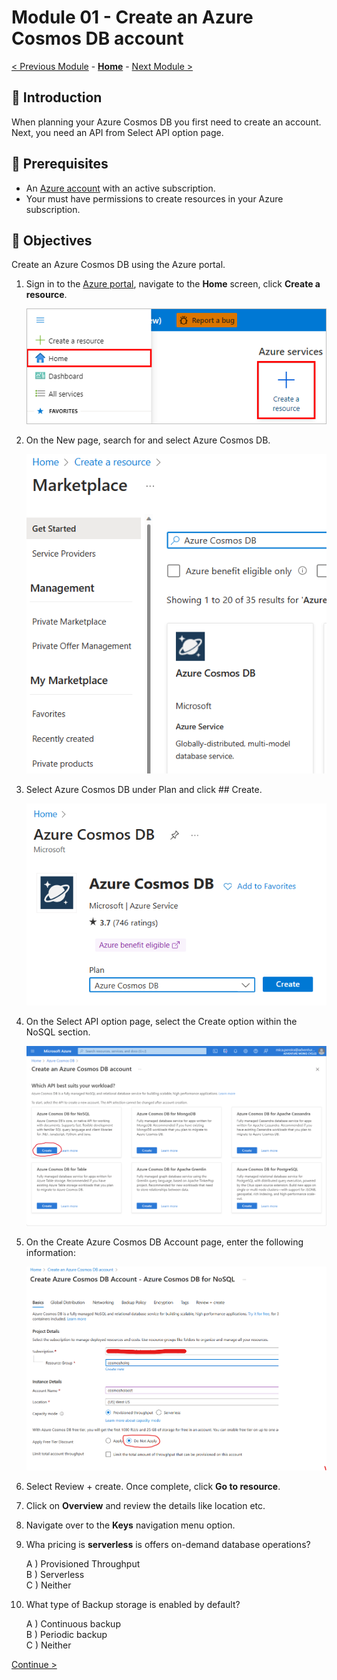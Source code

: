 # Module 01 - Create an Azure Cosmos DB account

[< Previous Module](../modules/README.md) - **[Home](../README.md)** - [Next Module >](../modules/module02a.md)

## :loudspeaker: Introduction

When planning your Azure Cosmos DB you first need to create an account. Next, you need an API from Select API option page.

## :thinking: Prerequisites

* An [Azure account](https://azure.microsoft.com/free/) with an active subscription.
* Your must have permissions to create resources in your Azure subscription.

## :dart: Objectives

Create an Azure Cosmos DB using the Azure portal.

1. Sign in to the [Azure portal](https://portal.azure.com), navigate to the **Home** screen, click **Create a resource**.

    ![Create a Resource](../images/module01/01.01-create-resource.png)  

2. On the New page, search for and select Azure Cosmos DB.

    ![Create Cosmos DB Resource](../images/module01/CreateCosmosAcct.png)

3. Select Azure Cosmos DB under Plan and click ## Create.  
    
    ![Create Cosmos DB Resource](../images/module01/CreateCosmosAcctPlan.png)
    

4. On the Select API option page, select the Create option within the NoSQL section.

    ![SelectAPI](../images/module01/choose-api.png)

5. On the Create Azure Cosmos DB Account page, enter the following information:

    ![Create Cosmos DB Account](../images/module01/CosmosAcctDetails.png)

6. Select Review + create. Once complete, click **Go to resource**.

7. Click on **Overview** and review the details like location etc.

8.  Navigate over to the **Keys** navigation menu option.

1. Wha pricing is **serverless** is offers on-demand database operations?

    A ) Provisioned Throughput  
    B ) Serverless   
    C ) Neither

2. What type of Backup storage is enabled by default?

    A ) Continuous backup  
    B ) Periodic backup  
    C ) Neither


[Continue >](../modules/module02a.md)
